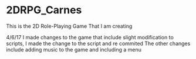 # 2DRPG_Carnes
This is the 2D Role-Playing Game That I am creating

4/6/17
I made changes to the game that include slight modification to scripts, I made the change to the script and re commited 
The other changes include adding music to the game and including a menu 
